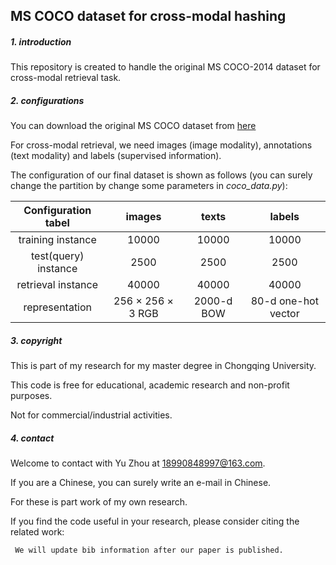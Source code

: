 ## MS COCO dataset for cross-modal hashing 

##### 1. introduction  

 This repository is created to handle the original MS COCO-2014 dataset for cross-modal retrieval task.



##### 2. configurations

 You can download the original MS COCO dataset from [here](https://cocodataset.org/#home)

 For cross-modal retrieval, we need images (image modality), annotations (text modality) and labels (supervised information).

 The configuration of our final dataset is shown as follows (you can surely change the partition by change some parameters in _coco_data.py_):




| Configuration tabel  |            images             |   texts    |       labels        |
| :------------------: | :---------------------------: | :--------: | :-----------------: |
|  training instance   |             10000             |   10000    |        10000        |
| test(query) instance |             2500              |    2500    |        2500         |
|  retrieval instance  |             40000             |   40000    |        40000        |
|    representation    | 256 &times; 256 &times; 3 RGB | 2000-d BOW | 80-d one-hot vector |



##### 3. copyright

 This is part of my research for my master degree in Chongqing University.

 This code is free for educational, academic research and non-profit purposes. 

 Not for commercial/industrial activities. 



##### 4. contact

 Welcome to contact with Yu Zhou at 18990848997@163.com.  

 If you are a Chinese, you can surely write an e-mail in Chinese. 

 For these is part work of my own research.

 If you find the code useful in your research, please consider citing the related work: 

```
 We will update bib information after our paper is published. 
```
